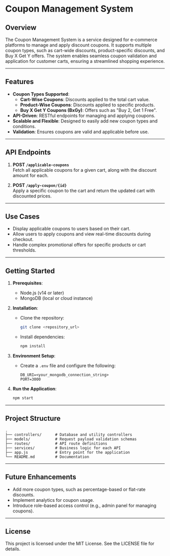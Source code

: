 
# **Coupon Management System**

## **Overview**
The Coupon Management System is a service designed for e-commerce platforms to manage and apply discount coupons. It supports multiple coupon types, such as cart-wide discounts, product-specific discounts, and Buy X Get Y offers. The system enables seamless coupon validation and application for customer carts, ensuring a streamlined shopping experience.

---

## **Features**
- **Coupon Types Supported**:
  - **Cart-Wise Coupons**: Discounts applied to the total cart value.
  - **Product-Wise Coupons**: Discounts applied to specific products.
  - **Buy X Get Y Coupons (BxGy)**: Offers such as "Buy 2, Get 1 Free".
- **API-Driven**: RESTful endpoints for managing and applying coupons.
- **Scalable and Flexible**: Designed to easily add new coupon types and conditions.
- **Validation**: Ensures coupons are valid and applicable before use.

---

## **API Endpoints**
1. **POST `/applicable-coupons`**  
   Fetch all applicable coupons for a given cart, along with the discount amount for each.

2. **POST `/apply-coupon/{id}`**  
   Apply a specific coupon to the cart and return the updated cart with discounted prices.

---

## **Use Cases**
- Display applicable coupons to users based on their cart.
- Allow users to apply coupons and view real-time discounts during checkout.
- Handle complex promotional offers for specific products or cart thresholds.

---

## **Getting Started**
1. **Prerequisites**:
   - Node.js (v14 or later)
   - MongoDB (local or cloud instance)

2. **Installation**:
   - Clone the repository:
     ```bash
     git clone <repository_url>
     ```
   - Install dependencies:
     ```bash
     npm install
     ```

3. **Environment Setup**:
   - Create a `.env` file and configure the following:
     ```
     DB_URI=<your_mongodb_connection_string>
     PORT=3000
     ```

4. **Run the Application**:
   ```bash
   npm start
   ```

---

## **Project Structure**
```
.
├── controllers/      # Database and utility controllers
├── models/           # Request payload validation schemas
├── routes/           # API route definitions
├── services/         # Business logic for each API
├── app.js            # Entry point for the application
└── README.md         # Documentation
```

---

## **Future Enhancements**
- Add more coupon types, such as percentage-based or flat-rate discounts.
- Implement analytics for coupon usage.
- Introduce role-based access control (e.g., admin panel for managing coupons).

---

## **License**
This project is licensed under the MIT License. See the LICENSE file for details.
